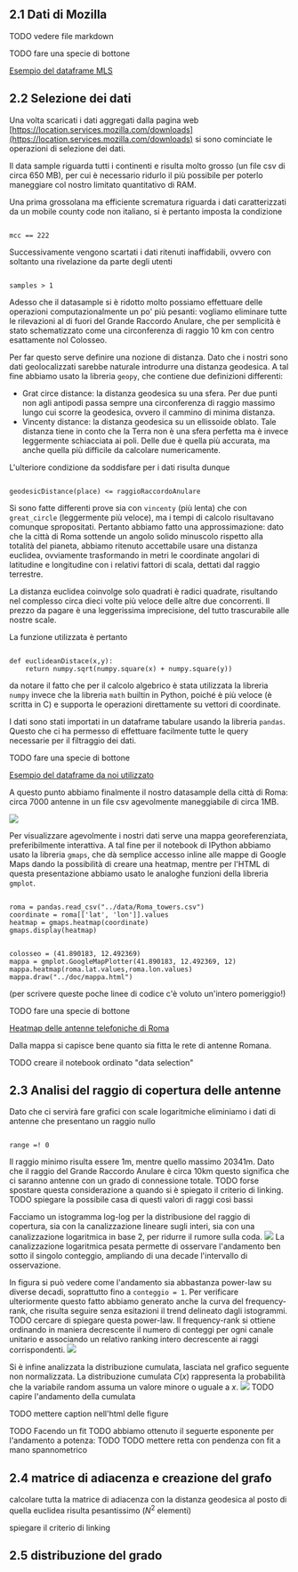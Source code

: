 


<meta charset='utf-8'>
<!-- <link rel="stylesheet" type="text/css" href="../html/relazione.css"> -->
<link rel="stylesheet" type="text/css" href="../html/dataframe.css">


## 2.1 Dati di Mozilla

TODO vedere file markdown

TODO fare una specie di bottone

[Esempio del dataframe MLS](../html/dataframe_example_Mozilla.html)


## 2.2 Selezione dei dati

Una volta scaricati i dati aggregati dalla pagina web [https://location.services.mozilla.com/downloads](https://location.services.mozilla.com/downloads) si sono cominciate le operazioni di selezione dei dati.

Il data sample riguarda tutti i continenti e risulta molto grosso (un file csv di circa 650 MB), per cui è necessario ridurlo il più possibile per poterlo maneggiare col nostro limitato quantitativo di RAM.

Una prima grossolana ma efficiente scrematura riguarda i dati caratterizzati da un mobile county code non italiano, si è pertanto imposta la condizione
<pre><code>
mcc == 222
</code></pre>

Successivamente vengono scartati i dati ritenuti inaffidabili, ovvero con soltanto una rivelazione da parte degli utenti
<pre><code>
samples > 1
</code></pre>

Adesso che il datasample si è ridotto molto possiamo effettuare delle operazioni computazionalmente un po' più pesanti: vogliamo eliminare tutte le rilevazioni al di fuori del Grande Raccordo Anulare, che per semplicità è stato schematizzato come una circonferenza di raggio 10 km con centro esattamente nol Colosseo.

Per far questo serve definire una nozione di distanza. Dato che i nostri sono dati geolocalizzati sarebbe naturale introdurre una distanza geodesica. A tal fine abbiamo usato la libreria `geopy`, che contiene due definizioni differenti:

* Grat circe distance: la distanza geodesica su una sfera. Per due punti non agli antipodi passa sempre una circonferenza di raggio massimo lungo cui scorre la geodesica, ovvero il cammino di minima distanza.
* Vincenty distance: la distanza geodesica su un ellissoide oblato. Tale distanza tiene in conto che la Terra non è una sfera perfetta ma è invece leggermente schiacciata ai poli. Delle due è quella più accurata, ma anche quella più difficile da calcolare numericamente.

L'ulteriore condizione da soddisfare per i dati risulta dunque
<pre><code>
geodesicDistance(place) <= raggioRaccordoAnulare
</code></pre>

Si sono fatte differenti prove sia con `vincenty` (più lenta) che con `great_circle` (leggermente più veloce), ma i tempi di calcolo risultavano comunque spropositati. Pertanto abbiamo fatto una approssimazione: dato che la città di Roma sottende un angolo solido minuscolo rispetto alla totalità del pianeta, abbiamo ritenuto accettabile usare una distanza euclidea, ovviamente trasformando in metri le coordinate angolari di latitudine e longitudine con i relativi fattori di scala, dettati dal raggio terrestre.

La distanza euclidea coinvolge solo quadrati è radici quadrate, risultando nel complesso circa dieci volte più veloce delle altre due concorrenti. Il prezzo da pagare è una leggerissima imprecisione, del tutto trascurabile alle nostre scale.

La funzione utilizzata è pertanto
<pre><code>
def euclideanDistace(x,y):
    return numpy.sqrt(numpy.square(x) + numpy.square(y))
</code></pre>
da notare il fatto che per il calcolo algebrico è stata utilizzata la libreria `numpy` invece che la libreria `math` builtin in Python, poiché è più veloce (è scritta in C) e supporta le operazioni direttamente su vettori di coordinate.

I dati sono stati importati in un dataframe tabulare usando la libreria `pandas`. Questo che ci ha permesso di effettuare facilmente tutte le query necessarie per il filtraggio dei dati.

TODO fare una specie di bottone

[Esempio del dataframe da noi utilizzato](../html/dataframe_example_Roma.html)

A questo punto abbiamo finalmente il nostro datasample della città di Roma: circa 7000 antenne in un file csv agevolmente maneggiabile di circa 1MB.

<img src="../img/map/Roma_non_georeferenziata.svg"/>

Per visualizzare agevolmente i nostri dati serve una mappa georeferenziata, preferibilmente interattiva. A tal fine per il notebook di IPython abbiamo usato la libreria `gmaps`, che dà semplice accesso inline alle mappe di Google Maps dando la possibilità di creare una heatmap, mentre per l'HTML di questa presentazione abbiamo usato le analoghe funzioni della libreria `gmplot`.
<pre><code>
roma = pandas.read_csv("../data/Roma_towers.csv")
coordinate = roma[['lat', 'lon']].values
heatmap = gmaps.heatmap(coordinate)
gmaps.display(heatmap)
</code></pre>
<pre><code>
colosseo = (41.890183, 12.492369)
mappa = gmplot.GoogleMapPlotter(41.890183, 12.492369, 12)
mappa.heatmap(roma.lat.values,roma.lon.values)
mappa.draw("../doc/mappa.html")
</code></pre>
(per scrivere queste poche linee di codice c'è voluto un'intero pomeriggio!)

TODO fare una specie di bottone

[Heatmap delle antenne telefoniche di Roma](../html/heatmap.html)

Dalla mappa si capisce bene quanto sia fitta le rete di antenne Romana.

TODO creare il notebook ordinato "data selection"


## 2.3 Analisi del raggio di copertura delle antenne

Dato che ci servirà fare grafici con scale logaritmiche eliminiamo i dati di antenne che presentano un raggio nullo
<pre><code>
range =! 0
</code></pre>

Il raggio minimo risulta essere 1m, mentre quello massimo 20341m. Dato che il raggio del Grande Raccordo Anulare è circa 10km questo significa che ci saranno antenne con un grado di connessione totale.
TODO forse spostare questa considerazione a quando si è spiegato il criterio di linking.
TODO spiegare la possibile casa di questi valori di raggi così bassi

Facciamo un istogramma log-log per la distribusione del raggio di copertura, sia con la canalizzazione lineare sugli interi, sia con una canalizzazione logaritmica in base 2, per ridurre il rumore sulla coda.
<img src="../img/range/infinite_log_binning.svg"/>
La canalizzazione logaritmica pesata permette di osservare l'andamento ben sotto il singolo conteggio, ampliando di una decade l'intervallo di osservazione.

In figura si può vedere come l'andamento sia abbastanza power-law su diverse decadi, soprattutto fino a `conteggio = 1`. Per verificare ulteriormente questo fatto abbiamo generato anche la curva del frequency-rank, che risulta seguire senza esitazioni il trend delineato dagli istogrammi.
TODO  cercare di spiegare questa power-law.
Il frequency-rank si ottiene ordinando in maniera decrescente il numero di conteggi per ogni canale unitario e associando un relativo ranking intero decrescente ai raggi corrispondenti.
<img src="../img/range/range_distribution.svg"/>

Si è infine analizzata la distribuzione cumulata, lasciata nel grafico seguente non normalizzata.
La distribuzione cumulata $C(x)$ rappresenta la probabilità che la variabile random assuma un valore minore o uguale a $x$.
<img src="../img/range/range_cumulated_distribution.svg"/>
TODO capire l'andamento della cumulata

TODO mettere caption nell'html delle figure

TODO Facendo un fit TODO abbiamo ottenuto il seguerte esponente per l'andamento a potenza: TODO
TODO mettere retta con pendenza con fit a mano spannometrico


## 2.4 matrice di adiacenza e creazione del grafo

calcolare tutta la matrice di adiacenza con la distanza geodesica al posto di quella euclidea risulta pesantissimo ($N^2$ elementi)


spiegare il criterio di linking


## 2.5 distribuzione del grado





